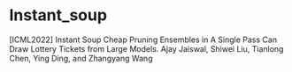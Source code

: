 # Instant_soup
[ICML2022] Instant Soup Cheap Pruning Ensembles in A Single Pass Can Draw Lottery Tickets from Large Models. Ajay Jaiswal, Shiwei Liu, Tianlong Chen, Ying Ding, and Zhangyang Wang
